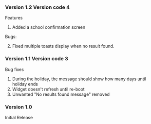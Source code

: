 ### Version 1.2 Version code 4
Features

1. Added a school confirmation screen

Bugs:

2. Fixed multiple toasts display when no result found.

### Version 1.1 Version code 3

Bug fixes

1. During the holiday, the message should show how many days until holiday ends
2. Widget doesn't refresh until re-boot
3. Unwanted "No results found message" removed

### Version 1.0

Initial Release